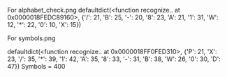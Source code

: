 For alphabet_check.png
defaultdict(<function recognize.<locals>.<lambda> at 0x0000018FEDC89160>, {'/': 21, 'B': 25, '-': 20, '8': 23, 'A': 21, '1': 31, 'W': 12, '*': 22, '0': 10, 'X': 15})

For symbols.png

defaultdict(<function recognize.<locals>.<lambda> at 0x0000018FF0FED310>, {'P': 21, 'X': 23, '/': 35, '*': 39, '1': 42, 'A': 35, '8': 33, '-': 31, 'B': 38, 'W': 26, '0': 30, 'D': 47})
Symbols = 400

